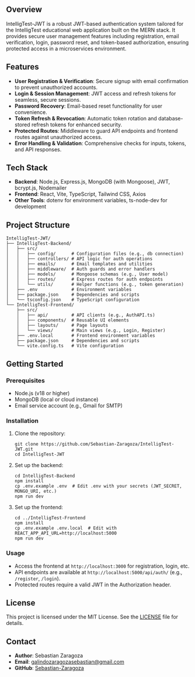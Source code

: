 ## Overview

IntelligTest-JWT is a robust JWT-based authentication system tailored for the IntelligTest educational web application built on the MERN stack. It provides secure user management features including registration, email verification, login, password reset, and token-based authorization, ensuring protected access in a microservices environment.

## Features

- **User Registration & Verification**: Secure signup with email confirmation to prevent unauthorized accounts.
- **Login & Session Management**: JWT access and refresh tokens for seamless, secure sessions.
- **Password Recovery**: Email-based reset functionality for user convenience.
- **Token Refresh & Revocation**: Automatic token rotation and database-stored refresh tokens for enhanced security.
- **Protected Routes**: Middleware to guard API endpoints and frontend routes against unauthorized access.
- **Error Handling & Validation**: Comprehensive checks for inputs, tokens, and API responses.

## Tech Stack

- **Backend**: Node.js, Express.js, MongoDB (with Mongoose), JWT, bcrypt.js, Nodemailer
- **Frontend**: React, Vite, TypeScript, Tailwind CSS, Axios
- **Other Tools**: dotenv for environment variables, ts-node-dev for development

## Project Structure

```
IntelligTest-JWT/
├── IntelligTest-Backend/
│   ├── src/
│   │   ├── config/      # Configuration files (e.g., db connection)
│   │   ├── controllers/ # API logic for auth operations
│   │   ├── emails/      # Email templates and utilities
│   │   ├── middleware/  # Auth guards and error handlers
│   │   ├── models/      # Mongoose schemas (e.g., User model)
│   │   ├── routes/      # Express routes for auth endpoints
│   │   └── utils/       # Helper functions (e.g., token generation)
│   ├── .env             # Environment variables
│   ├── package.json     # Dependencies and scripts
│   └── tsconfig.json    # TypeScript configuration
└── IntelligTest-Frontend/
    ├── src/
    │   ├── api/         # API clients (e.g., AuthAPI.ts)
    │   ├── components/  # Reusable UI elements
    │   ├── layouts/     # Page layouts
    │   └── views/       # Main views (e.g., Login, Register)
    ├── .env.local       # Frontend environment variables
    ├── package.json     # Dependencies and scripts
    └── vite.config.ts   # Vite configuration
```

## Getting Started

### Prerequisites

- Node.js (v18 or higher)
- MongoDB (local or cloud instance)
- Email service account (e.g., Gmail for SMTP)

### Installation

1. Clone the repository:
   ```
   git clone https://github.com/Sebastian-Zaragoza/IntelligTest-JWT.git
   cd IntelligTest-JWT
   ```

2. Set up the backend:
   ```
   cd IntelligTest-Backend
   npm install
   cp .env.example .env  # Edit .env with your secrets (JWT_SECRET, MONGO_URI, etc.)
   npm run dev
   ```

3. Set up the frontend:
   ```
   cd ../IntelligTest-Frontend
   npm install
   cp .env.example .env.local  # Edit with REACT_APP_API_URL=http://localhost:5000
   npm run dev
   ```

### Usage

- Access the frontend at `http://localhost:3000` for registration, login, etc.
- API endpoints are available at `http://localhost:5000/api/auth/` (e.g., `/register`, `/login`).
- Protected routes require a valid JWT in the Authorization header.

## License

This project is licensed under the MIT License. See the [LICENSE](LICENSE) file for details.

## Contact

- **Author**: Sebastian Zaragoza
- **Email**: galindozaragozasebastian@gmail.com
- **GitHub**: [Sebastian-Zaragoza](https://github.com/Sebastian-Zaragoza)
